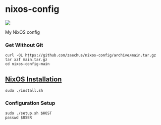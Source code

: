 # nixos-config

[![](https://img.shields.io/badge/OS-NixOS-6e9bcb?logo=NixOS)](https://nixos.org)

My NixOS config

### Get Without Git
```
curl -OL https://github.com/zaechus/nixos-config/archive/main.tar.gz
tar xzf main.tar.gz
cd nixos-config-main
```

## [NixOS Installation](https://nixos.org/download.html#nixos-iso)
```
sudo ./install.sh
```

### Configuration Setup
```
sudo ./setup.sh $HOST
passwd $USER
```
